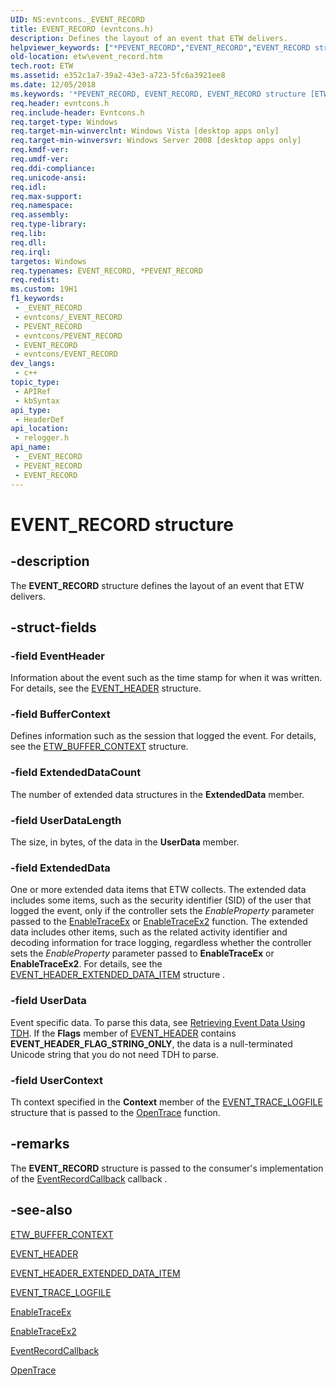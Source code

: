 ```yaml
---
UID: NS:evntcons._EVENT_RECORD
title: EVENT_RECORD (evntcons.h)
description: Defines the layout of an event that ETW delivers.
helpviewer_keywords: ["*PEVENT_RECORD","EVENT_RECORD","EVENT_RECORD structure [ETW]","PCEVENT_RECORD","PEVENT_RECORD","PEVENT_RECORD structure pointer [ETW]","_EVENT_RECORD","base.event_record","etw.event_record","relogger/EVENT_RECORD","relogger/PEVENT_RECORD"]
old-location: etw\event_record.htm
tech.root: ETW
ms.assetid: e352c1a7-39a2-43e3-a723-5fc6a3921ee8
ms.date: 12/05/2018
ms.keywords: '*PEVENT_RECORD, EVENT_RECORD, EVENT_RECORD structure [ETW], PCEVENT_RECORD, PEVENT_RECORD, PEVENT_RECORD structure pointer [ETW], _EVENT_RECORD, base.event_record, etw.event_record, relogger/EVENT_RECORD, relogger/PEVENT_RECORD'
req.header: evntcons.h
req.include-header: Evntcons.h
req.target-type: Windows
req.target-min-winverclnt: Windows Vista [desktop apps only]
req.target-min-winversvr: Windows Server 2008 [desktop apps only]
req.kmdf-ver: 
req.umdf-ver: 
req.ddi-compliance: 
req.unicode-ansi: 
req.idl: 
req.max-support: 
req.namespace: 
req.assembly: 
req.type-library: 
req.lib: 
req.dll: 
req.irql: 
targetos: Windows
req.typenames: EVENT_RECORD, *PEVENT_RECORD
req.redist: 
ms.custom: 19H1
f1_keywords:
 - _EVENT_RECORD
 - evntcons/_EVENT_RECORD
 - PEVENT_RECORD
 - evntcons/PEVENT_RECORD
 - EVENT_RECORD
 - evntcons/EVENT_RECORD
dev_langs:
 - c++
topic_type:
 - APIRef
 - kbSyntax
api_type:
 - HeaderDef
api_location:
 - relogger.h
api_name:
 - _EVENT_RECORD
 - PEVENT_RECORD
 - EVENT_RECORD
---
```


# EVENT_RECORD structure


## -description

The <b>EVENT_RECORD</b> structure defines the layout of an event that ETW delivers.

## -struct-fields

### -field EventHeader

Information about the event such as the time stamp for when it was written. For details, see the <a href="/windows/desktop/api/evntcons/ns-evntcons-event_header">EVENT_HEADER</a> structure.

### -field BufferContext

Defines information such as the session that logged the event. For details, see the <a href="/windows/desktop/api/relogger/ns-relogger-etw_buffer_context">ETW_BUFFER_CONTEXT</a> structure.

### -field ExtendedDataCount

The number of extended data structures in the <b>ExtendedData</b> member.

### -field UserDataLength

The size, in bytes, of the data in the <b>UserData</b> member.

### -field ExtendedData

One or more extended data items that ETW collects.  The extended data includes some items, such as the security identifier (SID) of the user that logged the event, only if the controller sets the <i>EnableProperty</i> parameter passed to the <a href="/windows/desktop/ETW/enabletraceex-func">EnableTraceEx</a> or <a href="/windows/desktop/ETW/enabletraceex2">EnableTraceEx2</a> function. The extended data includes other items, such as the related activity identifier and decoding information for trace logging, regardless whether the controller sets the <i>EnableProperty</i> parameter passed to  <b>EnableTraceEx</b> or <b>EnableTraceEx2</b>.  For details, see the <a href="/windows/desktop/api/evntcons/ns-evntcons-event_header_extended_data_item">EVENT_HEADER_EXTENDED_DATA_ITEM</a> structure .

### -field UserData

Event specific data. To parse this data, see <a href="/windows/desktop/ETW/retrieving-event-data-using-tdh">Retrieving Event Data Using TDH</a>. If the <b>Flags</b> member of <a href="/windows/desktop/api/evntcons/ns-evntcons-event_header">EVENT_HEADER</a> contains  <b>EVENT_HEADER_FLAG_STRING_ONLY</b>, the data is a null-terminated Unicode string that you do not need TDH to parse.

### -field UserContext

Th context specified in the <b>Context</b> member of the <a href="/windows/desktop/ETW/event-trace-logfile">EVENT_TRACE_LOGFILE</a> structure that is passed to the <a href="/windows/desktop/ETW/opentrace">OpenTrace</a> function.

## -remarks

The <b>EVENT_RECORD</b> structure is passed to the consumer's implementation of the <a href="/windows/desktop/ETW/eventrecordcallback">EventRecordCallback</a> callback .

## -see-also

<a href="/windows/desktop/api/relogger/ns-relogger-etw_buffer_context">ETW_BUFFER_CONTEXT</a>



<a href="/windows/desktop/api/evntcons/ns-evntcons-event_header">EVENT_HEADER</a>



<a href="/windows/desktop/api/evntcons/ns-evntcons-event_header_extended_data_item">EVENT_HEADER_EXTENDED_DATA_ITEM</a>



<a href="/windows/desktop/ETW/event-trace-logfile">EVENT_TRACE_LOGFILE</a>



<a href="/windows/desktop/ETW/enabletraceex-func">EnableTraceEx</a>



<a href="/windows/desktop/ETW/enabletraceex2">EnableTraceEx2</a>



<a href="/windows/desktop/ETW/eventrecordcallback">EventRecordCallback</a>



<a href="/windows/desktop/ETW/opentrace">OpenTrace</a>

